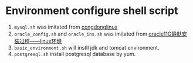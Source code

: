 # Environment configure shell script

1. `mysql.sh` was imitated from [congdonglinux](https://github.com/congdonglinux "congdonglinux")
2. `oracle_config.sh` and `oracle_ins.sh` was imitated from [oracle11G静默安装过程——linux环境](http://www.2cto.com/database/201307/229218.html "oracle11G静默安装过程——linux环境")
3. `basic_environment.sh` will instll jdk and tomcat environment.
4. `postgresql.sh` install postgresql database by yum.